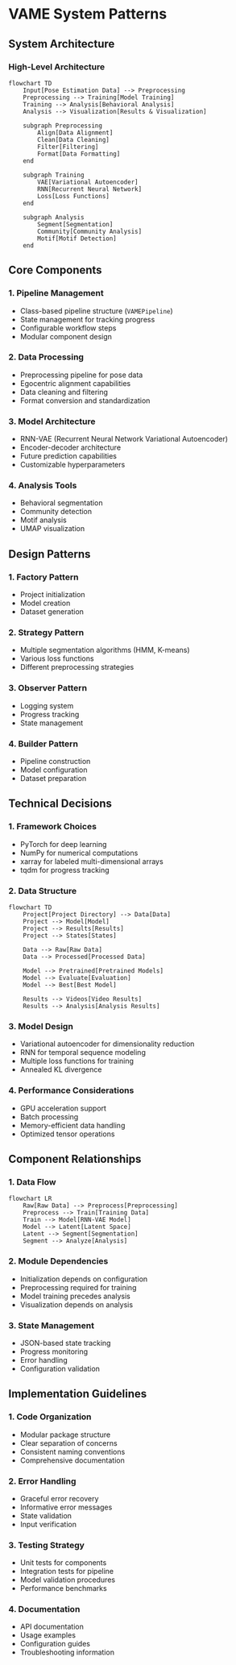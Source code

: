 # VAME System Patterns

## System Architecture

### High-Level Architecture
```mermaid
flowchart TD
    Input[Pose Estimation Data] --> Preprocessing
    Preprocessing --> Training[Model Training]
    Training --> Analysis[Behavioral Analysis]
    Analysis --> Visualization[Results & Visualization]

    subgraph Preprocessing
        Align[Data Alignment]
        Clean[Data Cleaning]
        Filter[Filtering]
        Format[Data Formatting]
    end

    subgraph Training
        VAE[Variational Autoencoder]
        RNN[Recurrent Neural Network]
        Loss[Loss Functions]
    end

    subgraph Analysis
        Segment[Segmentation]
        Community[Community Analysis]
        Motif[Motif Detection]
    end
```

## Core Components

### 1. Pipeline Management
- Class-based pipeline structure (`VAMEPipeline`)
- State management for tracking progress
- Configurable workflow steps
- Modular component design

### 2. Data Processing
- Preprocessing pipeline for pose data
- Egocentric alignment capabilities
- Data cleaning and filtering
- Format conversion and standardization

### 3. Model Architecture
- RNN-VAE (Recurrent Neural Network Variational Autoencoder)
- Encoder-decoder architecture
- Future prediction capabilities
- Customizable hyperparameters

### 4. Analysis Tools
- Behavioral segmentation
- Community detection
- Motif analysis
- UMAP visualization

## Design Patterns

### 1. Factory Pattern
- Project initialization
- Model creation
- Dataset generation

### 2. Strategy Pattern
- Multiple segmentation algorithms (HMM, K-means)
- Various loss functions
- Different preprocessing strategies

### 3. Observer Pattern
- Logging system
- Progress tracking
- State management

### 4. Builder Pattern
- Pipeline construction
- Model configuration
- Dataset preparation

## Technical Decisions

### 1. Framework Choices
- PyTorch for deep learning
- NumPy for numerical computations
- xarray for labeled multi-dimensional arrays
- tqdm for progress tracking

### 2. Data Structure
```mermaid
flowchart TD
    Project[Project Directory] --> Data[Data]
    Project --> Model[Model]
    Project --> Results[Results]
    Project --> States[States]

    Data --> Raw[Raw Data]
    Data --> Processed[Processed Data]

    Model --> Pretrained[Pretrained Models]
    Model --> Evaluate[Evaluation]
    Model --> Best[Best Model]

    Results --> Videos[Video Results]
    Results --> Analysis[Analysis Results]
```

### 3. Model Design
- Variational autoencoder for dimensionality reduction
- RNN for temporal sequence modeling
- Multiple loss functions for training
- Annealed KL divergence

### 4. Performance Considerations
- GPU acceleration support
- Batch processing
- Memory-efficient data handling
- Optimized tensor operations

## Component Relationships

### 1. Data Flow
```mermaid
flowchart LR
    Raw[Raw Data] --> Preprocess[Preprocessing]
    Preprocess --> Train[Training Data]
    Train --> Model[RNN-VAE Model]
    Model --> Latent[Latent Space]
    Latent --> Segment[Segmentation]
    Segment --> Analyze[Analysis]
```

### 2. Module Dependencies
- Initialization depends on configuration
- Preprocessing required for training
- Model training precedes analysis
- Visualization depends on analysis

### 3. State Management
- JSON-based state tracking
- Progress monitoring
- Error handling
- Configuration validation

## Implementation Guidelines

### 1. Code Organization
- Modular package structure
- Clear separation of concerns
- Consistent naming conventions
- Comprehensive documentation

### 2. Error Handling
- Graceful error recovery
- Informative error messages
- State validation
- Input verification

### 3. Testing Strategy
- Unit tests for components
- Integration tests for pipeline
- Model validation procedures
- Performance benchmarks

### 4. Documentation
- API documentation
- Usage examples
- Configuration guides
- Troubleshooting information
